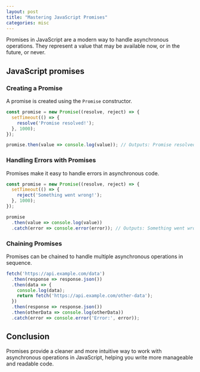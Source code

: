 ```yaml
---
layout: post
title: "Mastering JavaScript Promises"
categories: misc
---
```


Promises in JavaScript are a modern way to handle asynchronous operations. They represent a value that may be available now, or in the future, or never.
## JavaScript promises

### Creating a Promise

A promise is created using the `Promise` constructor.

```javascript
const promise = new Promise((resolve, reject) => {
  setTimeout(() => {
    resolve('Promise resolved!');
  }, 1000);
});

promise.then(value => console.log(value)); // Outputs: Promise resolved!
```
### Handling Errors with Promises
Promises make it easy to handle errors in asynchronous code.

```javascript
const promise = new Promise((resolve, reject) => {
  setTimeout(() => {
    reject('Something went wrong!');
  }, 1000);
});

promise
  .then(value => console.log(value))
  .catch(error => console.error(error)); // Outputs: Something went wrong!
  ```

### Chaining Promises
Promises can be chained to handle multiple asynchronous operations in sequence.

```javascript
fetch('https://api.example.com/data')
  .then(response => response.json())
  .then(data => {
    console.log(data);
    return fetch('https://api.example.com/other-data');
  })
  .then(response => response.json())
  .then(otherData => console.log(otherData))
  .catch(error => console.error('Error:', error));
  ```

## Conclusion
Promises provide a cleaner and more intuitive way to work with asynchronous operations in JavaScript, helping you write more manageable and readable code.